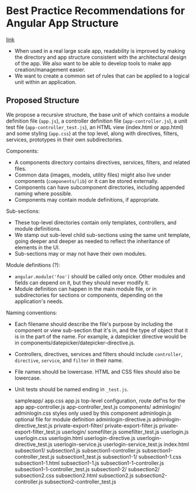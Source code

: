 # Best Practice Recommendations for Angular App Structure
[link](https://docs.google.com/document/d/1XXMvReO8-Awi1EZXAXS4PzDzdNvV6pGcuaF4Q9821Es/pub)

- When used in a real large scale app, readability is improved by making the directory and app structure consistent with the architectural design of the app. We also want to be able to develop tools to make app creation/management easier.
- We want to create a common set of rules that can be applied to a logical unit within an application.

## Proposed Structure

We propose a recursive structure, the base unit of which contains a module definition file (`app.js`), a controller definition file (`app-controller.js`), a unit test file (`app-controller_test.js`), an HTML view (index.html or app.html) and some styling (`app.css`) at the top level, along with directives, filters, services, prototypes in their own subdirectories.

Components:

- A components directory contains directives, services, filters, and related files.
- Common data (images, models, utility files) might also live under components (`components/lib`) or it can be stored externally.
- Components can have subcomponent directories, including appended naming where possible.
- Components may contain module definitions, if appropriate.

Sub-sections:

- These top-level directories contain only templates, controllers, and module definitions.
- We stamp out sub-level child sub-sections using the same unit template, going deeper and deeper as needed to reflect the inheritance of elements in the UI.
- Sub-sections may or may not have their own modules.

Module definitions (?):

- `angular.module('foo')` should be called only once. Other modules and fields can depend on it, but they should never modify it.
- Module definition can happen in the main module file, or in subdirectories for sections or components, depending on the application's needs.

Naming conventions:

- Each filename should describe the file's purpose by including the component or view sub-section that it's in, and the type of object that it is in the part of the name. For example, a datepicker directive would be in components/datepicker/datepicker-directive.js.
- Controllers, directives, services and filters should include `controller`, `directive`, `service`, and `filter` in their name.
- File names should be lowercase. HTML and CSS files should also be lowercase.
- Unit tests should be named ending in `_test.js`.

    sampleapp/
      app.css
      app.js                                top-level configuration, route def’ns for the app
      app-controller.js
      app-controller_test.js
      components/
        adminlogin/
          adminlogin.css                styles only used by this component
          adminlogin.js              optional file for module definition
          adminlogin-directive.js
          adminlogin-directive_test.js
        private-export-filter/
          private-export-filter.js
          private-export-filter_test.js
        userlogin/
          somefilter.js
          somefilter_test.js
          userlogin.js
          userlogin.css
          userlogin.html
          userlogin-directive.js
          userlogin-directive_test.js
          userlogin-service.js
          userlogin-service_test.js
      index.html
      subsection1/
        subsection1.js
        subsection1-controller.js
          subsection1-controller_test.js
          subsection1_test.js
          subsection1-1/
            subsection1-1.css
            subsection1-1.html
            subsection1-1.js
            subsection1-1-controller.js
            subsection1-1-controller_test.js
          subsection1-2/
      subsection2/
        subsection2.css
        subsection2.html
        subsection2.js
        subsection2-controller.js
        subsection2-controller_test.js

